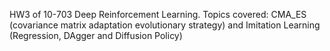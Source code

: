 HW3 of 10-703 Deep Reinforcement Learning. Topics covered: CMA_ES (covariance matrix adaptation evolutionary strategy) and Imitation Learning (Regression, DAgger and Diffusion Policy)
